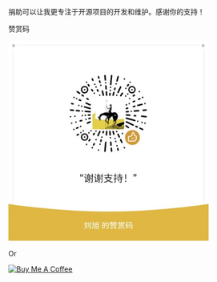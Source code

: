 捐助可以让我更专注于开源项目的开发和维护。感谢你的支持！

赞赏码

<img src="./img/赞赏码.png" alt="赞赏码" style="height: 400px !important;" >

Or

<a href="https://www.buymeacoffee.com/blinue" target="_blank"><img src="https://cdn.buymeacoffee.com/buttons/v2/default-yellow.png" alt="Buy Me A Coffee" style="height: 60px !important;width: 217px !important;" ></a>
